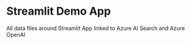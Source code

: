 # Streamlit Demo App
All data files around Streamlit App linked to Azure AI Search and Azure OpenAI
